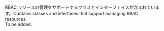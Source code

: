 <Namespace Name="Microsoft.Azure.Management.Graph.RBAC.Fluent">
  <Docs>
    <summary><span data-ttu-id="7ef95-101">RBAC リソースの管理をサポートするクラスとインターフェイスが含まれています。</span><span class="sxs-lookup"><span data-stu-id="7ef95-101">Contains classes and interfaces that support managing RBAC resources.</span></span></summary> 
    <remarks>To be added.</remarks>
  </Docs>
</Namespace>
